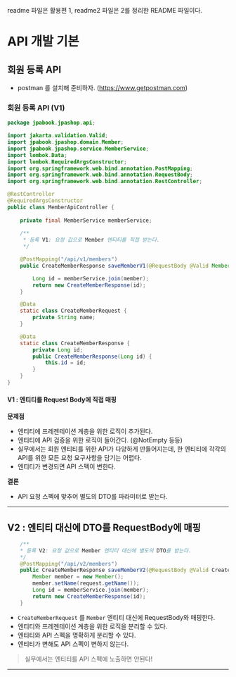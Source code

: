 readme 파일은 활용편 1, readme2 파일은 2를 정리한 README 파일이다.

# API 개발 기본

## 회원 등록 API
- postman 를 설치해 준비하자. (https://www.getpostman.com)

### 회원 등록 API (V1)
```java
package jpabook.jpashop.api;

import jakarta.validation.Valid;
import jpabook.jpashop.domain.Member;
import jpabook.jpashop.service.MemberService;
import lombok.Data;
import lombok.RequiredArgsConstructor;
import org.springframework.web.bind.annotation.PostMapping;
import org.springframework.web.bind.annotation.RequestBody;
import org.springframework.web.bind.annotation.RestController;

@RestController
@RequiredArgsConstructor
public class MemberApiController {
    
    private final MemberService memberService;
    
    /**
     * 등록 V1: 요청 값으로 Member 엔티티를 직접 받는다.
     */

    @PostMapping("/api/v1/members")
    public CreateMemberResponse saveMemberV1(@RequestBody @Valid Member member) {

        Long id = memberService.join(member);
        return new CreateMemberResponse(id);
    }

    @Data
    static class CreateMemberRequest {
        private String name;
    }

    @Data
    static class CreateMemberResponse {
        private Long id;
        public CreateMemberResponse(Long id) {
            this.id = id;
        }
    }
}
```

#### V1 : 엔티티를 Request Body에 직접 매핑
**문제점**
- 엔티티에 프레젠테이션 계층을 위한 로직이 추가된다.
- 엔티티에 API 검증을 위한 로직이 들어간다. (@NotEmpty 등등)
- 실무에서는 회원 엔티티를 위한 API가 다양하게 만들어지는데, 한 엔티티에 각각의 API를 위한 모든 요청 요구사항을 담기는 어렵다.
- 엔티티가 변경되면 API 스펙이 변한다.

**결론**
- API 요청 스펙에 맞추어 별도의 DTO를 파라미터로 받는다.

---
## V2 : 엔티티 대신에 DTO를 RequestBody에 매핑
```java
    /**
    * 등록 V2: 요청 값으로 Member 엔티티 대신에 별도의 DTO를 받는다.
    */
    @PostMapping("/api/v2/members")
    public CreateMemberResponse saveMemberV2(@RequestBody @Valid CreateMemberRequest request) {
        Member member = new Member();
        member.setName(request.getName());
        Long id = memberService.join(member);
        return new CreateMemberResponse(id);
    }
```

- `CreateMemberRequest` 를 `Member` 엔티티 대신에 RequestBody와 매핑한다.
- 엔티티와 프레젠테이션 계층을 위한 로직을 분리할 수 있다.
- 엔티티와 API 스펙을 명확하게 분리할 수 있다.
- 엔티티가 변해도 API 스펙이 변하지 않는다.

> 실무에서는 엔티티를 API 스펙에 노출하면 안된다!

---